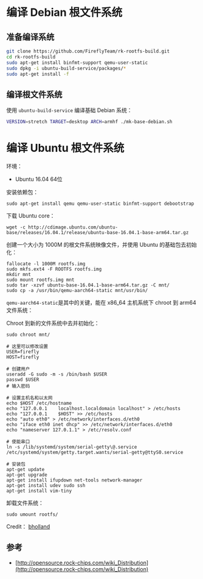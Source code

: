 # 编译 Debian 根文件系统

## 准备编译系统
```bash
git clone https://github.com/FireflyTeam/rk-rootfs-build.git
cd rk-rootfs-build
sudo apt-get install binfmt-support qemu-user-static
sudo dpkg -i ubuntu-build-service/packages/*
sudo apt-get install -f
```

## 编译根文件系统

使用 `ubuntu-build-service` 编译基础 Debian 系统：
```bash
VERSION=stretch TARGET=desktop ARCH=armhf ./mk-base-debian.sh
```

# 编译 Ubuntu 根文件系统

环境：

- Ubuntu 16.04 64位

安装依赖包：

    sudo apt-get install qemu qemu-user-static binfmt-support debootstrap

下载 Ubuntu core：

    wget -c http://cdimage.ubuntu.com/ubuntu-base/releases/16.04.1/release/ubuntu-base-16.04.1-base-arm64.tar.gz

创建一个大小为 1000M 的根文件系统映像文件，并使用 Ubuntu 的基础包去初始化：

    fallocate -l 1000M rootfs.img
    sudo mkfs.ext4 -F ROOTFS rootfs.img 
    mkdir mnt 
    sudo mount rootfs.img mnt
    sudo tar -xzvf ubuntu-base-16.04.1-base-arm64.tar.gz -C mnt/
    sudo cp -a /usr/bin/qemu-aarch64-static mnt/usr/bin/

`qemu-aarch64-static`是其中的关键，能在 x86_64 主机系统下 chroot 到 arm64 文件系统：

Chroot 到新的文件系统中去并初始化：

    sudo chroot mnt/

    # 这里可以修改设置
    USER=firefly
    HOST=firefly

    # 创建用户
    useradd -G sudo -m -s /bin/bash $USER
    passwd $USER
    # 输入密码
    
    # 设置主机名和以太网
    echo $HOST /etc/hostname
    echo "127.0.0.1    localhost.localdomain localhost" > /etc/hosts
    echo "127.0.0.1    $HOST" >> /etc/hosts
    echo "auto eth0" > /etc/network/interfaces.d/eth0
    echo "iface eth0 inet dhcp" >> /etc/network/interfaces.d/eth0
    echo "nameserver 127.0.1.1" > /etc/resolv.conf
    
    # 使能串口
    ln -s /lib/systemd/system/serial-getty\@.service /etc/systemd/system/getty.target.wants/serial-getty@ttyS0.service 

    # 安装包
    apt-get update
    apt-get upgrade
    apt-get install ifupdown net-tools network-manager
    apt-get install udev sudo ssh
    apt-get install vim-tiny

卸载文件系统：

    sudo umount rootfs/

Credit： [bholland](https://forum.armbian.com/topic/6850-document-about-compiling-a-kernel-and-rootfs-for-the-firefly-boards/)

## 参考
 - [http://opensource.rock-chips.com/wiki_Distribution](http://opensource.rock-chips.com/wiki_Distribution)
